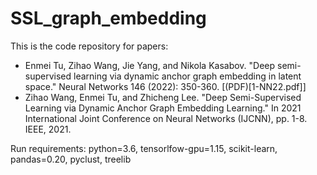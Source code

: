 # SSL_graph_embedding
This is the code repository for papers:
- Enmei Tu, Zihao Wang, Jie Yang, and Nikola Kasabov. "Deep semi-supervised learning via dynamic anchor graph embedding in latent space." Neural Networks 146 (2022): 350-360. [(PDF)[1-NN22.pdf]]
- Zihao Wang, Enmei Tu, and Zhicheng Lee. "Deep Semi-Supervised Learning via Dynamic Anchor Graph Embedding Learning." In 2021 International Joint Conference on Neural Networks (IJCNN), pp. 1-8. IEEE, 2021.

Run requirements: python=3.6, tensorlfow-gpu=1.15, scikit-learn, pandas=0.20, pyclust, treelib
